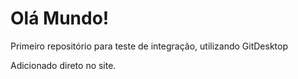 # Olá Mundo!

 Primeiro repositório para teste de integração, utilizando GitDesktop
 
 Adicionado direto no site.
